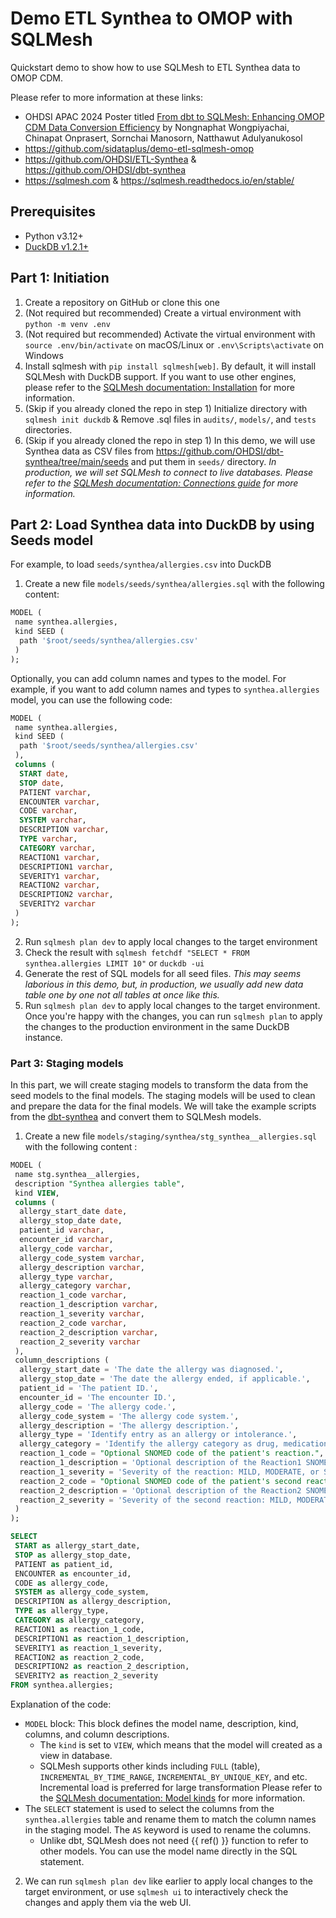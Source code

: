 # Demo ETL Synthea to OMOP with SQLMesh

Quickstart demo to show how to use SQLMesh to ETL Synthea data to OMOP CDM.

Please refer to more information at these links:

- OHDSI APAC 2024 Poster titled [From dbt to SQLMesh: Enhancing OMOP CDM Data Conversion Efficiency](https://www.ohdsi.org/wp-content/uploads/2025/01/20_Nongnaphat-Wongpiyachai_From-dbt-to-SQLMesh.pdf) by Nongnaphat Wongpiyachai, Chinapat Onprasert, Sornchai Manosorn, Natthawut Adulyanukosol
- <https://github.com/sidataplus/demo-etl-sqlmesh-omop>
- <https://github.com/OHDSI/ETL-Synthea> & <https://github.com/OHDSI/dbt-synthea>
- <https://sqlmesh.com> & <https://sqlmesh.readthedocs.io/en/stable/>

## Prerequisites

- Python v3.12+
- [DuckDB v1.2.1+](https://duckdb.org/docs/installation/)

## Part 1: Initiation

1. Create a repository on GitHub or clone this one
2. (Not required but recommended) Create a virtual environment with `python -m venv .env`
3. (Not required but recommended) Activate the virtual environment with `source .env/bin/activate` on macOS/Linux or `.env\Scripts\activate` on Windows
4. Install sqlmesh with `pip install sqlmesh[web]`. By default, it will install SQLMesh with DuckDB support. If you want to use other engines, please refer to the [SQLMesh documentation: Installation](https://sqlmesh.readthedocs.io/en/stable/installation/#install-extras) for more information.
5. (Skip if you already cloned the repo in step 1) Initialize directory with `sqlmesh init duckdb` & Remove .sql files in `audits/`, `models/`, and `tests` directories.
6. (Skip if you already cloned the repo in step 1) In this demo, we will use Synthea data as CSV files from <https://github.com/OHDSI/dbt-synthea/tree/main/seeds> and put them in `seeds/` directory. *In production, we will set SQLMesh to connect to live databases. Please refer to the [SQLMesh documentation: Connections guide](https://sqlmesh.readthedocs.io/en/stable/guides/connections/) for more information.*

## Part 2: Load Synthea data into DuckDB by using Seeds model

For example, to load `seeds/synthea/allergies.csv` into DuckDB

1. Create a new file `models/seeds/synthea/allergies.sql` with the following content:

```sql
MODEL (
 name synthea.allergies,
 kind SEED (
  path '$root/seeds/synthea/allergies.csv'
 )
);
```

Optionally, you can add column names and types to the model. For example, if you want to add column names and types to `synthea.allergies` model, you can use the following code:

```sql
MODEL (
 name synthea.allergies,
 kind SEED (
  path '$root/seeds/synthea/allergies.csv'
 ),
 columns (
  START date,
  STOP date,
  PATIENT varchar,
  ENCOUNTER varchar,
  CODE varchar,
  SYSTEM varchar,
  DESCRIPTION varchar,
  TYPE varchar,
  CATEGORY varchar,
  REACTION1 varchar,
  DESCRIPTION1 varchar,
  SEVERITY1 varchar,
  REACTION2 varchar,
  DESCRIPTION2 varchar,
  SEVERITY2 varchar
 )
);
```

2. Run `sqlmesh plan dev` to apply local changes to the target environment
3. Check the result with `sqlmesh fetchdf "SELECT * FROM synthea.allergies LIMIT 10"` or `duckdb -ui`
4. Generate the rest of SQL models for all seed files. *This may seems laborious in this demo, but, in production, we usually add new data table one by one not all tables at once like this.*
5. Run `sqlmesh plan dev` to apply local changes to the target environment. Once you're happy with the changes, you can run `sqlmesh plan` to apply the changes to the production environment in the same DuckDB instance.

### Part 3: Staging models

In this part, we will create staging models to transform the data from the seed models to the final models. The staging models will be used to clean and prepare the data for the final models. We will take the example scripts from the [dbt-synthea](https://github.com/OHDSI/dbt-synthea/blob/main/models/staging/synthea/stg_synthea__allergies.sql) and convert them to SQLMesh models.

1. Create a new file `models/staging/synthea/stg_synthea__allergies.sql` with the following content :

```sql
MODEL (
 name stg.synthea__allergies,
 description "Synthea allergies table",
 kind VIEW,
 columns (
  allergy_start_date date,
  allergy_stop_date date,
  patient_id varchar,
  encounter_id varchar,
  allergy_code varchar,
  allergy_code_system varchar,
  allergy_description varchar,
  allergy_type varchar,
  allergy_category varchar,
  reaction_1_code varchar,
  reaction_1_description varchar,
  reaction_1_severity varchar,
  reaction_2_code varchar,
  reaction_2_description varchar,
  reaction_2_severity varchar
 ),
 column_descriptions (
  allergy_start_date = 'The date the allergy was diagnosed.',
  allergy_stop_date = 'The date the allergy ended, if applicable.',
  patient_id = 'The patient ID.',
  encounter_id = 'The encounter ID.',
  allergy_code = 'The allergy code.',
  allergy_code_system = 'The allergy code system.',
  allergy_description = 'The allergy description.',
  allergy_type = 'Identify entry as an allergy or intolerance.',
  allergy_category = 'Identify the allergy category as drug, medication, food, or environment.',
  reaction_1_code = "Optional SNOMED code of the patient's reaction.",
  reaction_1_description = 'Optional description of the Reaction1 SNOMED code.',
  reaction_1_severity = 'Severity of the reaction: MILD, MODERATE, or SEVERE.',
  reaction_2_code = "Optional SNOMED code of the patient's second reaction.",
  reaction_2_description = 'Optional description of the Reaction2 SNOMED code.',
  reaction_2_severity = 'Severity of the second reaction: MILD, MODERATE, or SEVERE.'
 )
);

SELECT 
 START as allergy_start_date,
 STOP as allergy_stop_date,
 PATIENT as patient_id,
 ENCOUNTER as encounter_id,
 CODE as allergy_code,
 SYSTEM as allergy_code_system,
 DESCRIPTION as allergy_description,
 TYPE as allergy_type,
 CATEGORY as allergy_category,
 REACTION1 as reaction_1_code,
 DESCRIPTION1 as reaction_1_description,
 SEVERITY1 as reaction_1_severity,
 REACTION2 as reaction_2_code,
 DESCRIPTION2 as reaction_2_description,
 SEVERITY2 as reaction_2_severity
FROM synthea.allergies;
```

Explanation of the code:

- `MODEL` block: This block defines the model name, description, kind, columns, and column descriptions.
  - The `kind` is set to `VIEW`, which means that the model will created as a view in database.
  - SQLMesh supports other kinds including `FULL` (table), `INCREMENTAL_BY_TIME_RANGE`, `INCREMENTAL_BY_UNIQUE_KEY`, and etc. Incremental load is preferred for large transformation Please refer to the [SQLMesh documentation: Model kinds](https://sqlmesh.readthedocs.io/en/stable/concepts/models/model_kinds/) for more information.
- The `SELECT` statement is used to select the columns from the `synthea.allergies` table and rename them to match the column names in the staging model. The `AS` keyword is used to rename the columns.
  - Unlike dbt, SQLMesh does not need {{ ref() }} function to refer to other models. You can use the model name directly in the SQL statement.

2. We can run `sqlmesh plan dev` like earlier to apply local changes to the target environment, or use `sqlmesh ui` to interactively check the changes and apply them via the web UI.
